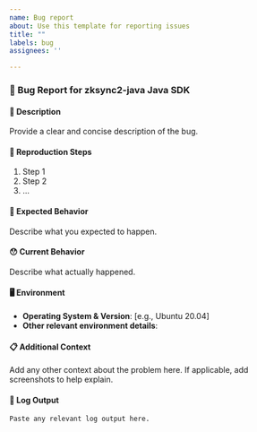 ```yaml
---
name: Bug report
about: Use this template for reporting issues
title: ""
labels: bug
assignees: ''

---
```


### 🐛 Bug Report for zksync2-java Java SDK

#### 📝 Description

Provide a clear and concise description of the bug.


#### 🔄 Reproduction Steps

1. Step 1
2. Step 2
3. ...

#### 🤔 Expected Behavior

Describe what you expected to happen.

#### 😯 Current Behavior

Describe what actually happened.

#### 🖥️ Environment

- **Operating System & Version**: [e.g., Ubuntu 20.04]
- **Other relevant environment details**:

#### 📋 Additional Context

Add any other context about the problem here. If applicable, add screenshots to help explain.

#### 📎 Log Output

```
Paste any relevant log output here.
```